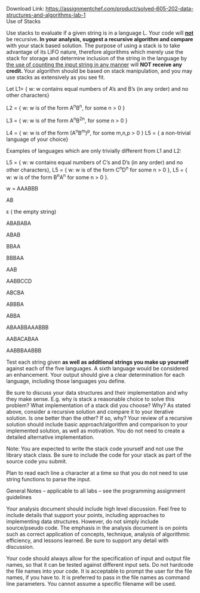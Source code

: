 Download Link: https://assignmentchef.com/product/solved-605-202-data-structures-and-algorithms-lab-1
<br>
Use of Stacks

Use stacks to evaluate if a given string is in a language L. Your code will <strong><u>not </u></strong>be recursive<strong>. In your analysis, suggest a recursive algorithm and compare</strong> with your stack based solution. The purpose of using a stack is to take advantage of its LIFO nature, therefore algorithms which merely use the stack for storage and determine inclusion of the string in the language by <u>the use of counting the input string in any manner</u> will <strong>NOT receive any credit</strong><strong>. </strong>Your algorithm should be based on stack manipulation, and you may use stacks as extensively as you see fit.

Let L1= { w: w contains equal numbers of A’s and B’s (in any order) and no other characters}

L2 = { w: w is of the form A<sup>n</sup>B<sup>n</sup>, for some n &gt; 0 }

L3 = { w: w is of the form A<sup>n</sup>B<sup>2n</sup>, for some n &gt; 0 }

L4 = { w: w is of the form (A<sup>n</sup>B<sup>m</sup>)<sup>p</sup>, for some m,n,p &gt; 0 }       L5 = { a non-trivial language of your choice}

Examples of languages which are only trivially different from L1 and L2:

L5 = { w: w contains equal numbers of C’s and D’s (in any order) and no other characters},       L5 = { w: w is of the form C<sup>n</sup>D<sup>n</sup> for some n &gt; 0 },       L5 = { w: w is of the form B<sup>n</sup>A<sup>n</sup> for some n &gt; 0 }.

w = AAABBB

AB

ε ( the empty string)

ABABABA

ABAB

BBAA

BBBAA

AAB

AABBCCD

ABCBA

ABBBA

ABBA

ABAABBAAABBB

AABACABAA

AABBBAABBB

Test each string given <strong>as well as additional strings you make up yourself</strong> against each of the five languages. A sixth language would be considered an enhancement. Your output should give a clear determination for each language, including those languages you define.

Be sure to discuss your data structures and their implementation and why they make sense. E.g. why is stack a reasonable choice to solve this problem? What implementation of a stack did you choose? Why? As stated above, consider a recursive solution and compare it to your iterative solution. Is one better than the other? If so, why? Your review of a recursive solution should include basic approach/algorithm and comparison to your implemented solution, as well as motivation.  You do not need to create a detailed alternative implementation.

Note: You are expected to write the stack code yourself and not use the library stack class. Be sure to include the code for your stack as part of the source code you submit.

Plan to read each line a character at a time so that you do not need to use string functions to parse the input.




General Notes – applicable to all labs – see the programming assignment guidelines

Your analysis document should include high level discussion.  Feel free to include details that support your points, including approaches to implementing data structures.  However, do not simply include source/pseudo code.  The emphasis in the analysis document is on points such as correct application of concepts, technique, analysis of algorithmic efficiency, and lessons learned.  Be sure to support any detail with discussion.

Your code should always allow for the specification of input and output file names, so that it can be tested against different input sets.  Do not hardcode the file names into your code. It is acceptable to prompt the user for the file names, if you have to. It is preferred to pass in the file names as command line parameters. You cannot assume a specific filename will be used.